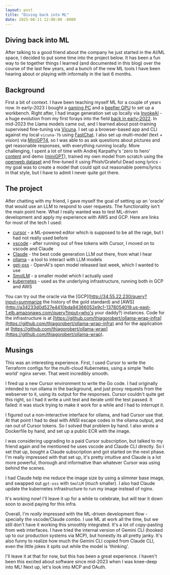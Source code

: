 ```yaml
---
layout: post
title: "Diving back into ML"
date: 2025-08-11 12:00:00 -0000
---
```


## Diving back into ML

After talking to a good friend about the company he just started in the AI/ML space, I decided to put some time into the project below. It has been a fun way to tie together things I learned (and documented in this blog) over the course of the last few years, and a bunch of the new ML tools I have been hearing about or playing with informally in the last 6 months. 

## Background

First a bit of context. I have been teaching myself ML for a couple of years now. In early-2023 I bought a [gaming PC](https://www.amazon.com/dp/B09DHP9M9G) and a [beefier GPU](https://www.amazon.com/dp/B092XB1JGD) to set up a workbench. Right after, I had image generation set up locally via [InvokeAI](https://github.com/invoke-ai) - a huge evolution from my first forays into the field [back in early-2022](/2022/02/02/autogenerated-images.html). In mid-2023 the Llama models came out, and I learned about post-training supervised fine-tuning via [Vicuna](https://lmsys.org/blog/2023-03-30-vicuna/). I set up a browser-based app and CLI against my local `vicuna-7b` using [FastChat](https://github.com/lm-sys/FastChat). I also set up multi-model (text + vision) via [MiniGPT4](https://github.com/Vision-CAIR/MiniGPT-4), so I was able to as ask questions about pictures and get reasonable responses, with everything running locally. More challenging, I spent a lot of time with Andrej Karpathy's 'zero to hero' [content](https://karpathy.ai/zero-to-hero.html) and demo ([miniGPT](https://github.com/karpathy/minGPT)), trained my own model from scratch using the [openweb dataset](https://huggingface.co/datasets/Skylion007/openwebtext) and fine-tuned it using Phish/Grateful Dead song lyrics - my goal was to create a model that could spit out reasonable poems/lyrics in that style, but I have to admit I never quite got there.

## The project

After chatting with my friend, I gave myself the goal of setting up an 'oracle' that would use an LLM to respond to user requests. The functionality isn't the main point here. What I really wanted was to test ML-driven development and apply my experience with AWS and GCP. Here are links for most of the tech I used:

*   [cursor](https://cursor.com/) - a ML-powered editor which is supposed to be all the rage, but I had not really used before
*   [vscode](https://code.visualstudio.com/) - after running out of free tokens with Cursor, I moved on to vscode and Claude
*   [Claude](https://claude.ai/) -  the best code generation LLM out there, from what I hear
*   [ollama](https://ollama.com/) - a tool to interact with LLM models
*   [gpt-oss](https://openai.com/index/introducing-gpt-oss/) - OpenAI's open model released last week, which I wanted to use
*   [SmolLM](https://huggingface.co/blog/smollm) - a smaller model which I actually used
*   [kubernetes](https://kubernetes.io/) - used as the underlying infrastructure, running both in GCP and AWS

You can try out the oracle via the [GCP](http://34.55.22.230/query?input=summarize the history of the gold standard) and [AWS](http://a34233d0d527e4410bda94366052e9c1-1378054019.us-east-1.elb.amazonaws.com/query?input=who's your daddy?) instances. Code for the infrastructure is at [https://github.com/thiagorobert/ollama-wrap-infra](https://github.com/thiagorobert/ollama-wrap-infra) and for the application at [https://github.com/thiagorobert/ollama-wrap](https://github.com/thiagorobert/ollama-wrap).

## Musings

This was an interesting experience. First, I used Cursor to write the Terraform configs for the multi-cloud Kubernetes, using a simple 'hello world' nginx server. That went incredibly smooth.

I fired up a new Cursor environment to write the Go code. I had originally intended to run ollama in the background, and just proxy requests from the webserver to it, using its output for the responses. Cursor couldn't quite get this right, so I had it write a unit test and iterate until the test passed. It failed: it was stuck trying to make it work for a while and I had to interrupt it.

I figured out a non-interactive interface for ollama, and had Cursor use that. At that point I had to deal with ANSI escape codes in the ollama output, and ran out of Cursor tokens. So I solved that problem by hand. I also wrote a Dockerfile by hand, and set up a public ECR with the image.

I was considering upgrading to a paid Cursor subscription, but talked to my friend again and he mentioned he uses vscode and Claude CLI directly. So I set that up, bought a Claude subscription and got started on the next phase. I'm really impressed with that set up, it's pretty intuitive and Claude is a lot more powerful, thorough and informative than whatever Cursor was using behind the scenes.

I had Claude help me reduce the image size by using a slimmer base image, and swapped out `gpt-oss` with `SmolLM` (*much* smaller). I also had Claude update the kubernetes infrastructure to run my image instead of nginx.

It's working now! I'll leave it up for a while to celebrate, but will tear it down soon to avoid paying for this infra.

Overall, I'm *really* impressed with the ML-driven development flow - specially the vscode/Claude combo. I use ML at work all the time, but we still don't have it working this smoothly integrated. It's a lot of copy-pasting from web interfaces. I have tried the internal version of Gemini CLI (hooked up to our production systems via MCP), but honestly its all pretty janky. It's also funny to realize how much the Gemini CLI copied from Claude CLI, even the little jokes it spits out while the model is 'thinking'.

I'll leave it at that for now, but this has been a great experience. I haven't been this excited about software since mid-2023 when I was knee-deep into ML! Next up, let's look into MCP and OAuth.